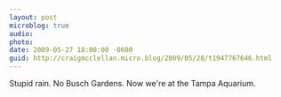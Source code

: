 ```yaml
---
layout: post
microblog: true
audio: 
photo: 
date: 2009-05-27 18:00:00 -0600
guid: http://craigmcclellan.micro.blog/2009/05/28/t1947767646.html
---
```

Stupid rain. No Busch Gardens. Now we're at the Tampa Aquarium.
